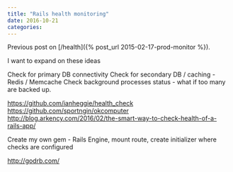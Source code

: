 ```yaml
---
title: "Rails health monitoring"
date: 2016-10-21
categories:
---
```


Previous post on [/health]({% post_url 2015-02-17-prod-monitor %}).

I want to expand on these ideas

Check for primary DB connectivity
Check for secondary DB / caching - Redis / Memcache
Check background processes status - what if too many are backed up.  

https://github.com/ianheggie/health_check
https://github.com/sportngin/okcomputer
http://blog.arkency.com/2016/02/the-smart-way-to-check-health-of-a-rails-app/

Create my own gem - Rails Engine, mount route, create initializer where checks are configured

http://godrb.com/